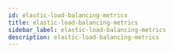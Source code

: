 ```yaml
---
id: elastic-load-balancing-metrics
title: elastic-load-balancing-metrics
sidebar_label: elastic-load-balancing-metrics
description: elastic-load-balancing-metrics
---
```

